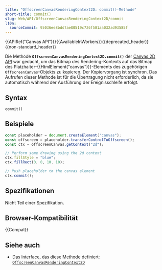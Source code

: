 ```yaml
---
title: "OffscreenCanvasRenderingContext2D: commit()-Methode"
short-title: commit()
slug: Web/API/OffscreenCanvasRenderingContext2D/commit
l10n:
  sourceCommit: 95036ee8bdd7ae80519c726f501aa032ad93585f
---
```


{{APIRef("Canvas API")}}{{AvailableInWorkers}}{{deprecated_header}}{{non-standard_header}}

Die Methode **`OffscreenCanvasRenderingContext2D.commit()`** der [Canvas 2D API](/de/docs/Web/API/OffscreenCanvasRenderingContext2D) war gedacht, um das Bitmap des Rendering-Kontexts auf das Bitmap des Platzhalter-{{HtmlElement("canvas")}}-Elements des zugehörigen `OffscreenCanvas`-Objekts zu kopieren. Der Kopiervorgang ist synchron. Das Aufrufen dieser Methode ist für die Übertragung nicht erforderlich, da sie automatisch während der Ausführung der Ereignisschleife erfolgt.

## Syntax

```js-nolint
commit()
```

## Beispiele

```js
const placeholder = document.createElement("canvas");
const offscreen = placeholder.transferControlToOffscreen();
const ctx = offscreenCanvas.getContext("2d");

// Perform some drawing using the 2d context
ctx.fillStyle = "blue";
ctx.fillRect(0, 0, 10, 10);

// Push placeholder to the canvas element
ctx.commit();
```

## Spezifikationen

Nicht Teil einer Spezifikation.

## Browser-Kompatibilität

{{Compat}}

## Siehe auch

- Das Interface, das diese Methode definiert: [`OffscreenCanvasRenderingContext2D`](/de/docs/Web/API/OffscreenCanvasRenderingContext2D)
